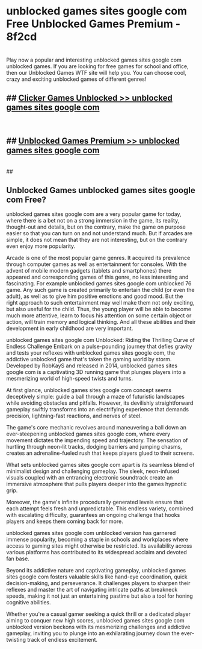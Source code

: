 # unblocked games sites google com  Free Unblocked Games Premium - 8f2cd <br>
<br>
Play now a popular and interesting unblocked games sites google com unblocked games. If you are looking for free games for school and office, then our Unblocked Games WTF site will help you. You can choose cool, crazy and exciting unblocked games of different genres!


## ##  [Clicker Games Unblocked >> unblocked games sites google com](http://freeplayer.one?title=unblocked_games_sites_google_com&ref=UGames)
  <br>

##  ## [Unblocked Games Premium >> unblocked games sites google com](http://freeplayer.one?title=unblocked_games_sites_google_com&ref=UGames)
  <br>
  ##



## Unblocked Games unblocked games sites google com Free?

unblocked games sites google com are a very popular game for today, where there is a bet not on a strong immersion in the game, its reality, thought-out and details, but on the contrary, make the game on purpose easier so that you can turn on and not understand much. But if arcades are simple, it does not mean that they are not interesting, but on the contrary even enjoy more popularity.

Arcade is one of the most popular game genres. It acquired its prevalence through computer games as well as entertainment for consoles. With the advent of mobile modern gadgets (tablets and smartphones) there appeared and corresponding games of this genre, no less interesting and fascinating. For example unblocked games sites google com unblocked 76 game. Any such game is created primarily to entertain the child (or even the adult), as well as to give him positive emotions and good mood. But the right approach to such entertainment may well make them not only exciting, but also useful for the child. Thus, the young player will be able to become much more attentive, learn to focus his attention on some certain object or action, will train memory and logical thinking. And all these abilities and their development in early childhood are very important.

unblocked games sites google com Unblocked: Riding the Thrilling Curve of Endless Challenge
Embark on a pulse-pounding journey that defies gravity and tests your reflexes with unblocked games sites google com, the addictive unblocked game that's taken the gaming world by storm. Developed by RobKayS and released in 2014, unblocked games sites google com is a captivating 3D running game that plunges players into a mesmerizing world of high-speed twists and turns.

At first glance, unblocked games sites google com concept seems deceptively simple: guide a ball through a maze of futuristic landscapes while avoiding obstacles and pitfalls. However, its devilishly straightforward gameplay swiftly transforms into an electrifying experience that demands precision, lightning-fast reactions, and nerves of steel.

The game's core mechanic revolves around maneuvering a ball down an ever-steepening unblocked games sites google com, where every movement dictates the impending speed and trajectory. The sensation of hurtling through neon-lit tracks, dodging barriers and jumping chasms, creates an adrenaline-fueled rush that keeps players glued to their screens.

What sets unblocked games sites google com apart is its seamless blend of minimalist design and challenging gameplay. The sleek, neon-infused visuals coupled with an entrancing electronic soundtrack create an immersive atmosphere that pulls players deeper into the games hypnotic grip.

Moreover, the game's infinite procedurally generated levels ensure that each attempt feels fresh and unpredictable. This endless variety, combined with escalating difficulty, guarantees an ongoing challenge that hooks players and keeps them coming back for more.

unblocked games sites google com unblocked version has garnered immense popularity, becoming a staple in schools and workplaces where access to gaming sites might otherwise be restricted. Its availability across various platforms has contributed to its widespread acclaim and devoted fan base.

Beyond its addictive nature and captivating gameplay, unblocked games sites google com fosters valuable skills like hand-eye coordination, quick decision-making, and perseverance. It challenges players to sharpen their reflexes and master the art of navigating intricate paths at breakneck speeds, making it not just an entertaining pastime but also a tool for honing cognitive abilities.

Whether you're a casual gamer seeking a quick thrill or a dedicated player aiming to conquer new high scores, unblocked games sites google com unblocked version beckons with its mesmerizing challenges and addictive gameplay, inviting you to plunge into an exhilarating journey down the ever-twisting track of endless excitement.